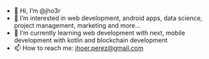- 👋 Hi, I’m @jho3r
- 👀 I’m interested in web development, android apps, data science, project management, marketing and more...
- 🌱 I’m currently learning web development with next, mobile development with kotlin and blockchain development
- 📫 How to reach me: jhoer.perez@gmail.com


<!---
jho3r/jho3r is a ✨ special ✨ repository because its `README.md` (this file) appears on your GitHub profile.
You can click the Preview link to take a look at your changes.
--->
